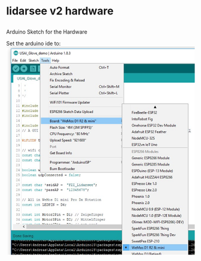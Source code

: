 # lidarsee v2 hardware
## 


Arduino Sketch for the Hardware

Set the arduino ide to:
![adrusettings](./docs/images/adrusettings.jpg)
